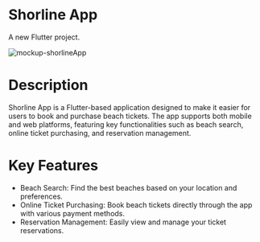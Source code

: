 # Shorline App

A new Flutter project.

![mockup-shorlineApp](https://github.com/user-attachments/assets/bb13ac40-0456-4216-8747-1dc718675636)

# Description
Shorline App is a Flutter-based application designed to make it easier for users to book and purchase beach tickets. The app supports both mobile and web platforms, featuring key functionalities such as beach search, online ticket purchasing, and reservation management.

# Key Features
 - Beach Search: Find the best beaches based on your location and preferences.
 - Online Ticket Purchasing: Book beach tickets directly through the app with various payment methods.
 - Reservation Management: Easily view and manage your ticket reservations.

